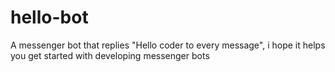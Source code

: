 # hello-bot
A messenger bot that replies "Hello coder to every message", i hope it helps you get started with developing messenger bots
